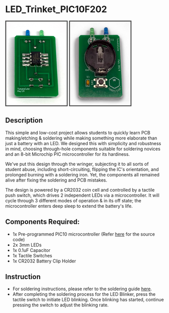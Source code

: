 # LED_Trinket_PIC10F202
<img src="/images/Front_Back.png" alt="image" width="400" height="auto">

## Description
This simple and low-cost project allows students to quickly learn PCB making/etching & soldering while making something more elaborate than just a battery with an LED.
We designed this with simplicity and robustness in mind, choosing through-hole components suitable for soldering novices and an 8-bit Microchip PIC microcontroller for its hardiness. 

We've put this design through the wringer, subjecting it to all sorts of student abuse, including short-circuiting, flipping the IC's orientation, and prolonged burning with a soldering iron. Yet, the components all remained alive after fixing the soldering and PCB mistakes.

The design is powered by a CR2032 coin cell and controlled by a tactile push switch, which drives 2 independent LEDs via a microcontroller. It will cycle through 3 different modes of operation & in its off state; the microcontroller enters deep sleep to extend the battery's life.

## Components Required:
* 1x Pre-programmed PIC10 microcontroller (Refer [here](/src/Blink.c) for the source code)
* 2x 3mm LEDs
* 1x 0.1uF Capacitor
* 1x Tactile Switches
* 1x CR2032 Battery Clip Holder

## Instruction
* For soldering instructions, please refer to the soldering guide [here](docs/Soldering_Guide.pdf).
* After completing the soldering process for the LED Blinker, press the tactile switch to initiate LED blinking. Once blinking has started, continue pressing the switch to adjust the blinking rate.
